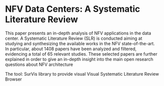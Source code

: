 # NFV Data Centers: A Systematic Literature Review

This paper presents an in-depth analysis of NFV applications in the data center. A Systematic Literature Review (SLR) is conducted aiming at studying and synthesizing the available works in the NFV state-of-the-art. In particular, about 1408 papers have been analyzed and filtered, evidencing a total of 65 relevant studies. These selected papers are further explained in order to give an in-depth insight into the main open research questions about NFV architecture

The tool: SurVis library to provide visual Visual Systematic Literature Review Browser
